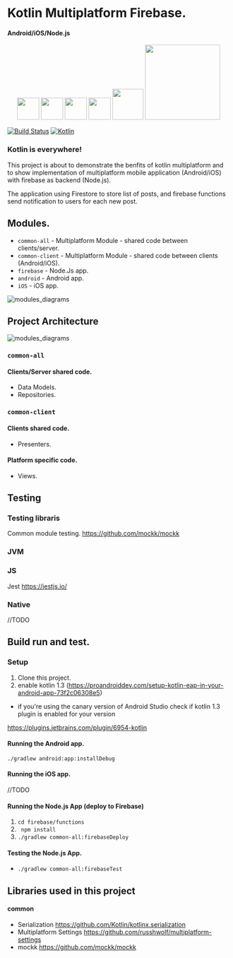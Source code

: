 # Kotlin Multiplatform Firebase.

####  Android/iOS/Node.js

<p align="center">
  <img src="https://upload.wikimedia.org/wikipedia/commons/7/74/Kotlin-logo.svg" width="50">
  <img src="https://upload.wikimedia.org/wikipedia/commons/d/db/Android_robot_2014.svg" width="50">
  <img src="https://upload.wikimedia.org/wikipedia/commons/6/66/Apple_iOS_logo.svg" width="50">
  <img src="https://upload.wikimedia.org/wikipedia/commons/6/6a/JavaScript-logo.png" width="50">
  <img src="https://upload.wikimedia.org/wikipedia/commons/d/d9/Node.js_logo.svg" width="70">
  <img src="https://upload.wikimedia.org/wikipedia/commons/4/42/Firebase_logo1.png" width="170">
</p>

[![Build Status](https://travis-ci.org/RubyLichtenstein/Kotlin-Multiplatform-Firebase.svg?branch=master)](https://travis-ci.org/RubyLichtenstein/Kotlin-Multiplatform-Firebase)
[![Kotlin](https://img.shields.io/badge/kotlin-1.3.0-blue.svg)](http://kotlinlang.org)


### Kotlin is everywhere!

This project is about to demonstrate the benfits of kotlin multiplatform and to show implementation of multiplatform mobile application (Android/iOS) with firebase as backend (Node.js).

The application using Firestore to store list of posts, and firebase functions send notification to users for each new post. 

## Modules.

- `common-all` - Multiplatform Module - shared code between clients/server.
- `common-client` - Multiplatform Module - shared code between clients (Android/iOS). 
- `firebase` - Node.Js app.
- `android` - Android app.
- `iOS` - iOS app.

![modules_diagrams](https://github.com/RubyLichtenstein/Kotlin-Multiplatform-Firebase/blob/master/diagrams/modules.svg)



## Project Architecture

![modules_diagrams](https://github.com/RubyLichtenstein/Kotlin-Multiplatform-Firebase/blob/master/diagrams/arch.svg)

### `common-all`

#### Clients/Server shared code.
- Data Models.
- Repositories.

### `common-client`

#### Clients shared code.
- Presenters. 

#### Platform specific code.
- Views.

## Testing

### Testing libraris
Common module testing.
https://github.com/mockk/mockk

### JVM

### JS

Jest https://jestjs.io/

### Native
//TODO 

## Build run and test. 

### Setup
1. Clone this project.
2. enable kotlin 1.3 (https://proandroiddev.com/setup-kotlin-eap-in-your-android-app-73f2c06308e5)

- if you're using the canary version of Android Studio
 check if kotlin 1.3 plugin is enabled for your version
 
 https://plugins.jetbrains.com/plugin/6954-kotlin

#### Running the Android app.
`./gradlew android:app:installDebug`

#### Running the iOS app.
//TODO

#### Running the Node.js App (deploy to Firebase)

1. `cd firebase/functions`
2. ` npm install`
3. `./gradlew common-all:firebaseDeploy`

#### Testing the Node.js App.
- `./gradlew common-all:firebaseTest`

## Libraries used in this project

#### common

- Serialization https://github.com/Kotlin/kotlinx.serialization
- Multiplatform Settings https://github.com/russhwolf/multiplatform-settings
- mockk https://github.com/mockk/mockk
